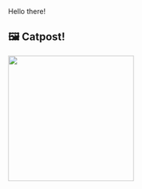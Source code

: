 Hello there!



## 🖼️ Catpost!

<sub>
    <img src="https://cdn2.thecatapi.com/images/MTYzMzQ3NQ.jpg" height="256">
</sub>

